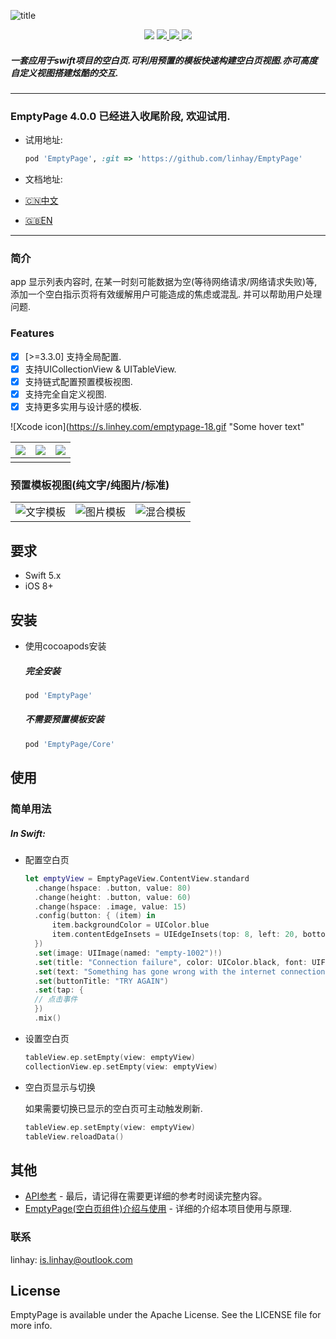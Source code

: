 ![title](https://s.linhey.com/emptypage-17.png)

<p align="center">
  <a href="https://travis-ci.org/linhay/EmptyPage">
    <a href="https://github.com/linhay/EmptyPage/actions?query=workflow%3Abuild"><img src="https://img.shields.io/github/workflow/status/linhay/EmptyPage/build/master?style=for-the-badge"></a>
  </a>
  <a href="https://cocoapods.org/pods/EmptyPage">
    <img src="https://img.shields.io/cocoapods/v/EmptyPage.svg?style=for-the-badge"/>
  </a>
  <a href="https://cocoapods.org/pods/EmptyPage">
    <img src="https://img.shields.io/cocoapods/l/EmptyPage.svg?style=for-the-badge"/>
  </a>
  <a href="https://cocoapods.org/pods/EmptyPage">
    <img src="https://img.shields.io/cocoapods/p/EmptyPage.svg?style=for-the-badge"/>
  </a>
</p>

##### 一套应用于swift项目的空白页.可利用预置的模板快速构建空白页视图.亦可高度自定义视图搭建炫酷的交互.

---

### EmptyPage 4.0.0 已经进入收尾阶段, 欢迎试用.

- 试用地址:

  ```ruby
  pod 'EmptyPage', :git => 'https://github.com/linhay/EmptyPage'
  ```

- 文档地址:

- [🇨🇳中文](https://github.com/linhay/EmptyPage/blob/master/4.0.0-README-CN.md)

- [🇬🇧EN](https://github.com/linhay/EmptyPage/blob/master/4.0.0-README-EN.md)

---



### 简介

app 显示列表内容时, 在某一时刻可能数据为空(等待网络请求/网络请求失败)等, 添加一个空白指示页将有效缓解用户可能造成的焦虑或混乱. 并可以帮助用户处理问题.


### Features

- [x] [>=3.3.0] 支持全局配置.
- [x] 支持UICollectionView & UITableView.
- [x] 支持链式配置预置模板视图.
- [x] 支持完全自定义视图.
- [x] 支持更多实用与设计感的模板.

![Xcode icon](https://s.linhey.com/emptypage-18.gif "Some hover text"

| ![](https://s.linhey.com/emptypage-10.gif) | ![](https://s.linhey.com/emptypage-12.gif) | ![](https://s.linhey.com/emptypage-11.gif) |
| :----------------------------------------: | :----------------------------------------: | ------------------------------------------ |
|                                            |                                            |                                            |

### 预置模板视图(纯文字/纯图片/标准)

|                                                    |                                                    |                                                    |
| -------------------------------------------------- | -------------------------------------------------- | -------------------------------------------------- |
| ![文字模板](https://s.linhey.com/emptypage-13.png) | ![图片模板](https://s.linhey.com/emptypage-14.png) | ![混合模板](https://s.linhey.com/emptypage-15.png) |

## 要求

- Swift 5.x
- iOS 8+

## 安装

- 使用cocoapods安装

  ##### 完全安装

  ```ruby
  pod 'EmptyPage'
  ```

  ##### 不需要预置模板安装

  ```ruby
  pod 'EmptyPage/Core'
  ```

## 使用

### 简单用法

##### In Swift:

- 配置空白页

  ```swift
  let emptyView = EmptyPageView.ContentView.standard
  	.change(hspace: .button, value: 80)
  	.change(height: .button, value: 60)
  	.change(hspace: .image, value: 15)
  	.config(button: { (item) in
  		item.backgroundColor = UIColor.blue
  		item.contentEdgeInsets = UIEdgeInsets(top: 8, left: 20, bottom: 8, right: 20)
  	})
  	.set(image: UIImage(named: "empty-1002")!)
  	.set(title: "Connection failure", color: UIColor.black, font: UIFont.boldSystemFont(ofSize: 24))
  	.set(text: "Something has gone wrong with the internet connection. Let's give it another shot.", color: UIColor.black, font: UIFont.systemFont(ofSize: 15))
  	.set(buttonTitle: "TRY AGAIN")
  	.set(tap: {
  	// 点击事件
  	})
  	.mix()
  ```

- 设置空白页

  ```swift
  tableView.ep.setEmpty(view: emptyView)
  collectionView.ep.setEmpty(view: emptyView)
  ```

- 空白页显示与切换

  如果需要切换已显示的空白页可主动触发刷新.

  ```swift
  tableView.ep.setEmpty(view: emptyView)
  tableView.reloadData()
  ```

## 其他

- [API参考](https://linhay.github.io/EmptyPage/) - 最后，请记得在需要更详细的参考时阅读完整内容。
- [EmptyPage(空白页组件)介绍与使用](https://www.linhey.com/2018/01/28/[iOS]EmptyPage(%E7%A9%BA%E7%99%BD%E9%A1%B5%E7%BB%84%E4%BB%B6)%E4%BB%8B%E7%BB%8D%E4%B8%8E%E4%BD%BF%E7%94%A8/) - 详细的介绍本项目使用与原理.

### 联系

linhay: is.linhay@outlook.com

## License

EmptyPage is available under the Apache License. See the LICENSE file for more info.

